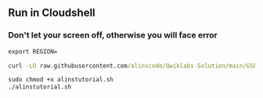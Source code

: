 ## Run in Cloudshell
### Don't let your screen off, otherwise you will face error
```cmd
export REGION=
```
```cmd
curl -LO raw.githubusercontent.com/alinscode/Qwiklabs-Solution/main/GSP/1/0/1/alinstutorial.sh

sudo chmod +x alinstutorial.sh
./alinstutorial.sh
```
